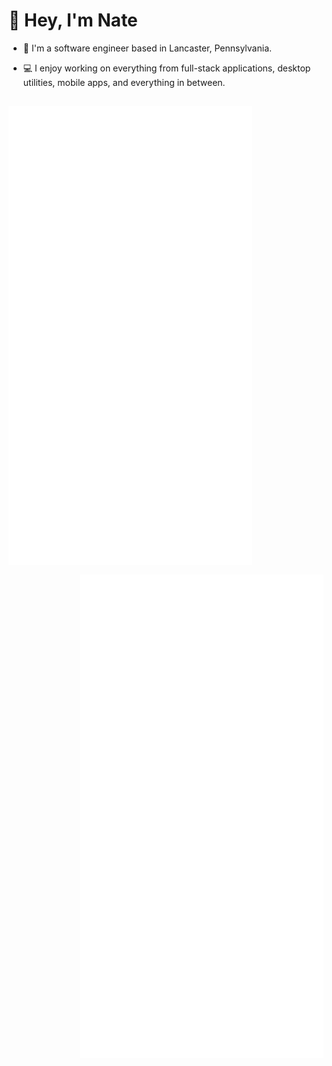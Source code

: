 # 👋 Hey, I'm Nate

-  🌹 I'm a software engineer based in Lancaster, Pennsylvania.

- 💻 I enjoy working on everything from full-stack applications, desktop utilities, mobile apps, and everything in between.

[<img align="left" width="390" style="margin-top:15px" alt="General Stats Missing 🔍" src="general.svg">](#)
[<img align="right" width="390" style="margin-top:15px" alt="Achivements Missing 🔍" src="achievements.svg">](#)
